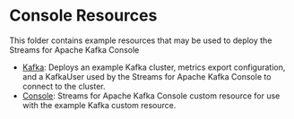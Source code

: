 # Console Resources

This folder contains example resources that may be used to deploy the Streams for Apache Kafka Console

* [Kafka](./resources/kafka): Deploys an example Kafka cluster, metrics export configuration, and a KafkaUser used by the Streams for Apache Kafka Console to connect to the cluster.
* [Console](./resources/console): Streams for Apache Kafka Console custom resource for use with the example Kafka custom resource.
